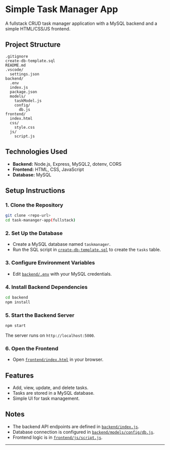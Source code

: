 # Simple Task Manager App

A fullstack CRUD task manager application with a MySQL backend and a simple HTML/CSS/JS frontend.

## Project Structure

```
.gitignore
create-db-template.sql
README.md
.vscode/
  settings.json
backend/
  .env
  index.js
  package.json
  models/
    taskModel.js
    config/
      db.js
frontend/
  index.html
  css/
    style.css
  js/
    script.js
```

## Technologies Used

- **Backend:** Node.js, Express, MySQL2, dotenv, CORS
- **Frontend:** HTML, CSS, JavaScript
- **Database:** MySQL

## Setup Instructions

### 1. Clone the Repository

```sh
git clone <repo-url>
cd task-mananger-app(fullstack)
```

### 2. Set Up the Database

- Create a MySQL database named `taskmanager`.
- Run the SQL script in [`create-db-template.sql`](create-db-template.sql) to create the `tasks` table.

### 3. Configure Environment Variables

- Edit [`backend/.env`](backend/.env) with your MySQL credentials.

### 4. Install Backend Dependencies

```sh
cd backend
npm install
```

### 5. Start the Backend Server

```sh
npm start
```
The server runs on `http://localhost:5000`.

### 6. Open the Frontend

- Open [`frontend/index.html`](frontend/index.html) in your browser.

## Features

- Add, view, update, and delete tasks.
- Tasks are stored in a MySQL database.
- Simple UI for task management.

## Notes

- The backend API endpoints are defined in [`backend/index.js`](backend/index.js).
- Database connection is configured in [`backend/models/config/db.js`](backend/models/config/db.js).
- Frontend logic is in [`frontend/js/script.js`](frontend/js/script.js).

---